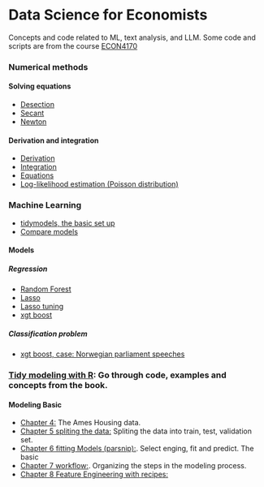 # Data Science for Economists

Concepts and code related to ML, text analysis, and LLM. 
Some code and scripts are from the course [ECON4170](https://www.uio.no/studier/emner/sv/oekonomi/ECON4170/index.html)

### Numerical methods

#### Solving equations
  - [Desection](https://github.com/eal024/dc-for-econ/blob/main/desecant.R)
  - [Secant](https://github.com/eal024/dc-for-econ/blob/main/secant.R)
  - [Newton](https://github.com/eal024/dc-for-econ/blob/main/newton.R)

#### Derivation and integration
 - [Derivation]()
 - [Integration](https://github.com/eal024/dc-for-econ/blob/main/integration.R)
 - [Equations](https://github.com/eal024/dc-for-econ/blob/main/derivaton.R)
 - [Log-likelihood estimation (Poisson distribution)](https://github.com/eal024/dc-for-econ/blob/main/loglikehood_estimation.R)
   

### Machine Learning
- [tidymodels, the basic set up](https://github.com/eal024/dc-for-econ/blob/main/tidymodel_set_up.R)
- [Compare models](https://github.com/eal024/dc-for-econ/blob/main/comparing_models.R)

#### Models
##### Regression
- [Random Forest](https://github.com/eal024/dc-for-econ/blob/main/random_forest.R) 
- [Lasso](https://github.com/eal024/dc-for-econ/blob/main/Lasso.R)
- [Lasso tuning](https://github.com/eal024/dc-for-econ/blob/main/lasso_tuning.R)
- [xgt boost](https://github.com/eal024/dc-for-econ/blob/main/xgboost.R)

##### Classification problem
- [xgt boost, case: Norwegian parliament speeches](textclassification_xgboost.R)


### [Tidy modeling with R](https://www.tmwr.org/): Go through code, examples and concepts from the book.

#### Modeling Basic
- [Chapter 4:](https://www.tmwr.org/ames) The Ames Housing data. 
- [Chapter 5 spliting the data:](https://www.tmwr.org/splitting) Spliting the data into train, test, validation set.
- [Chapter 6 fitting Models (parsnip):](https://www.tmwr.org/models). Select enging, fit and predict. The basic
- [Chapter 7 workflow:](https://www.tmwr.org/workflows). Organizing the steps in the modeling process.
- [Chapter 8 Feature Engineering with recipes:](https://www.tmwr.org/recipes)
